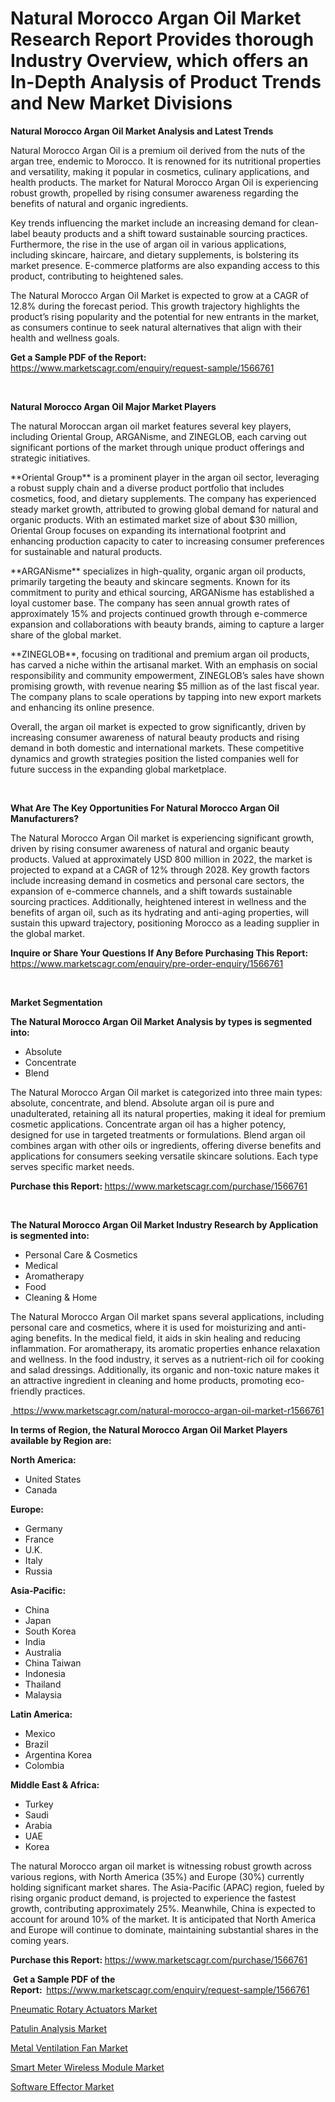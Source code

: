 <p><h1>Natural Morocco Argan Oil Market Research Report Provides thorough Industry Overview, which offers an In-Depth Analysis of Product Trends and New Market Divisions</h1></p><p><strong>Natural Morocco Argan Oil Market Analysis and Latest Trends</strong></p>
<p><p>Natural Morocco Argan Oil is a premium oil derived from the nuts of the argan tree, endemic to Morocco. It is renowned for its nutritional properties and versatility, making it popular in cosmetics, culinary applications, and health products. The market for Natural Morocco Argan Oil is experiencing robust growth, propelled by rising consumer awareness regarding the benefits of natural and organic ingredients. </p><p>Key trends influencing the market include an increasing demand for clean-label beauty products and a shift toward sustainable sourcing practices. Furthermore, the rise in the use of argan oil in various applications, including skincare, haircare, and dietary supplements, is bolstering its market presence. E-commerce platforms are also expanding access to this product, contributing to heightened sales.</p><p>The Natural Morocco Argan Oil Market is expected to grow at a CAGR of 12.8% during the forecast period. This growth trajectory highlights the product’s rising popularity and the potential for new entrants in the market, as consumers continue to seek natural alternatives that align with their health and wellness goals.</p></p>
<p><strong>Get a Sample PDF of the Report:&nbsp;</strong> <a href="https://www.marketscagr.com/enquiry/request-sample/1566761">https://www.marketscagr.com/enquiry/request-sample/1566761</a></p>
<p>&nbsp;</p>
<p><strong>Natural Morocco Argan Oil Major Market Players</strong></p>
<p><p>The natural Moroccan argan oil market features several key players, including Oriental Group, ARGANisme, and ZINEGLOB, each carving out significant portions of the market through unique product offerings and strategic initiatives.</p><p>**Oriental Group** is a prominent player in the argan oil sector, leveraging a robust supply chain and a diverse product portfolio that includes cosmetics, food, and dietary supplements. The company has experienced steady market growth, attributed to growing global demand for natural and organic products. With an estimated market size of about $30 million, Oriental Group focuses on expanding its international footprint and enhancing production capacity to cater to increasing consumer preferences for sustainable and natural products.</p><p>**ARGANisme** specializes in high-quality, organic argan oil products, primarily targeting the beauty and skincare segments. Known for its commitment to purity and ethical sourcing, ARGANisme has established a loyal customer base. The company has seen annual growth rates of approximately 15% and projects continued growth through e-commerce expansion and collaborations with beauty brands, aiming to capture a larger share of the global market.</p><p>**ZINEGLOB**, focusing on traditional and premium argan oil products, has carved a niche within the artisanal market. With an emphasis on social responsibility and community empowerment, ZINEGLOB’s sales have shown promising growth, with revenue nearing $5 million as of the last fiscal year. The company plans to scale operations by tapping into new export markets and enhancing its online presence.</p><p>Overall, the argan oil market is expected to grow significantly, driven by increasing consumer awareness of natural beauty products and rising demand in both domestic and international markets. These competitive dynamics and growth strategies position the listed companies well for future success in the expanding global marketplace.</p></p>
<p>&nbsp;</p>
<p><strong>What Are The Key Opportunities For Natural Morocco Argan Oil Manufacturers?</strong></p>
<p><p>The Natural Morocco Argan Oil market is experiencing significant growth, driven by rising consumer awareness of natural and organic beauty products. Valued at approximately USD 800 million in 2022, the market is projected to expand at a CAGR of 12% through 2028. Key growth factors include increasing demand in cosmetics and personal care sectors, the expansion of e-commerce channels, and a shift towards sustainable sourcing practices. Additionally, heightened interest in wellness and the benefits of argan oil, such as its hydrating and anti-aging properties, will sustain this upward trajectory, positioning Morocco as a leading supplier in the global market.</p></p>
<p><strong>Inquire or Share Your Questions If Any Before Purchasing This Report:</strong> <a href="https://www.marketscagr.com/enquiry/pre-order-enquiry/1566761">https://www.marketscagr.com/enquiry/pre-order-enquiry/1566761</a></p>
<p>&nbsp;</p>
<p><strong>Market Segmentation</strong></p>
<p><strong>The Natural Morocco Argan Oil Market Analysis by types is segmented into:</strong></p>
<p><ul><li>Absolute</li><li>Concentrate</li><li>Blend</li></ul></p>
<p><p>The Natural Morocco Argan Oil market is categorized into three main types: absolute, concentrate, and blend. Absolute argan oil is pure and unadulterated, retaining all its natural properties, making it ideal for premium cosmetic applications. Concentrate argan oil has a higher potency, designed for use in targeted treatments or formulations. Blend argan oil combines argan with other oils or ingredients, offering diverse benefits and applications for consumers seeking versatile skincare solutions. Each type serves specific market needs.</p></p>
<p><strong>Purchase this Report:&nbsp;</strong><a href="https://www.marketscagr.com/purchase/1566761">https://www.marketscagr.com/purchase/1566761</a></p>
<p>&nbsp;</p>
<p><strong>The Natural Morocco Argan Oil Market Industry Research by Application is segmented into:</strong></p>
<p><ul><li>Personal Care & Cosmetics</li><li>Medical</li><li>Aromatherapy</li><li>Food</li><li>Cleaning & Home</li></ul></p>
<p><p>The Natural Morocco Argan Oil market spans several applications, including personal care and cosmetics, where it is used for moisturizing and anti-aging benefits. In the medical field, it aids in skin healing and reducing inflammation. For aromatherapy, its aromatic properties enhance relaxation and wellness. In the food industry, it serves as a nutrient-rich oil for cooking and salad dressings. Additionally, its organic and non-toxic nature makes it an attractive ingredient in cleaning and home products, promoting eco-friendly practices.</p></p>
<p><a href="https://www.marketscagr.com/natural-morocco-argan-oil-market-r1566761">&nbsp;https://www.marketscagr.com/natural-morocco-argan-oil-market-r1566761</a></p>
<p><strong>In terms of Region, the Natural Morocco Argan Oil Market Players available by Region are:</strong></p>
<p>
    <p> <strong> North America: </strong>
        <ul>
            <li>United States</li>
            <li>Canada</li>
        </ul>
        </p> 
    <p> <strong> Europe: </strong>
        <ul>
            <li>Germany</li>
            <li>France</li>
            <li>U.K.</li>
            <li>Italy</li>
            <li>Russia</li>
        </ul>
        </p> 
    <p> <strong> Asia-Pacific: </strong>
        <ul>
            <li>China</li>
            <li>Japan</li>
            <li>South Korea</li>
            <li>India</li>
            <li>Australia</li>
            <li>China Taiwan</li>
            <li>Indonesia</li>
            <li>Thailand</li>
            <li>Malaysia</li>
        </ul>
        </p> 
    <p> <strong> Latin America: </strong>
        <ul>
            <li>Mexico</li>
            <li>Brazil</li>
            <li>Argentina Korea</li>
            <li>Colombia</li>
        </ul>
        </p> 
    <p> <strong> Middle East & Africa: </strong>
        <ul>
            <li>Turkey</li>
            <li>Saudi</li>
            <li>Arabia</li>
            <li>UAE</li>
            <li>Korea</li>
        </ul>
    </p>
    </p>
<p><p>The natural Morocco argan oil market is witnessing robust growth across various regions, with North America (35%) and Europe (30%) currently holding significant market shares. The Asia-Pacific (APAC) region, fueled by rising organic product demand, is projected to experience the fastest growth, contributing approximately 25%. Meanwhile, China is expected to account for around 10% of the market. It is anticipated that North America and Europe will continue to dominate, maintaining substantial shares in the coming years.</p></p>
<p><strong>Purchase this Report: </strong><a href="https://www.marketscagr.com/purchase/1566761">https://www.marketscagr.com/purchase/1566761</a></p>
<p>&nbsp;<strong>Get a Sample PDF of the Report:&nbsp;&nbsp;</strong><a href="https://www.marketscagr.com/enquiry/request-sample/1566761">https://www.marketscagr.com/enquiry/request-sample/1566761</a></p>
<p><strong></strong></p>
<p><p><a href="https://www.linkedin.com/pulse/global-perspectives-pneumatic-rotary-actuators-market-trends-tzgbf?trackingId=t2p6fqL5Qly8dlSv2LqcdQ%3D%3D">Pneumatic Rotary Actuators Market</a></p><p><a href="https://issuu.com/reportprime-2/docs/patulin-analysis-market-size-2030.p_7674247a0c67cf">Patulin Analysis Market</a></p><p><a href="https://github.com/BellAuer/Market-Research-Report-List-1/blob/main/metal-ventilation-fan-market.md">Metal Ventilation Fan Market</a></p><p><a href="https://medium.com/@leigh4852023/unlocking-growth-potential-market-strategic-analysis-of-smart-meter-wireless-module-market-5137855eaf1b?postPublishedType=repub">Smart Meter Wireless Module Market</a></p><p><a href="https://issuu.com/reportprime-2/docs/software-effector-market-size-2030._7b30a0d46c9f30">Software Effector Market</a></p></p>